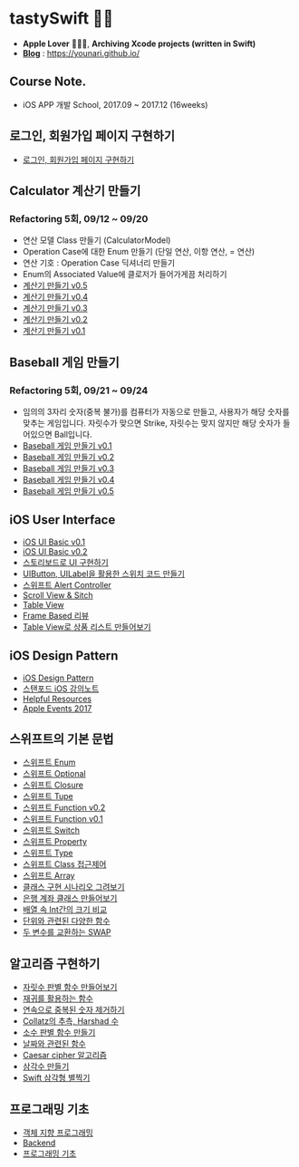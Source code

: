 # tastySwift 📝💛
- **Apple Lover** 👍🏻💙, **Archiving Xcode projects (written in Swift)**
- **[Blog](https://younari.github.io/)** : https://younari.github.io/

## Course Note.
- iOS APP 개발 School, 2017.09 ~ 2017.12 (16weeks)

## 로그인, 회원가입 페이지 구현하기
- [로그인, 회원가입 페이지 구현하기](https://younari.github.io/2017-09-28/SignUpSignInV02)

## Calculator 계산기 만들기
### Refactoring 5회, 09/12 ~ 09/20
- 연산 모델 Class 만들기 (CalculatorModel)
- Operation Case에 대한 Enum 만들기 (단일 연산, 이항 연산, = 연산)
- 연산 기호 : Operation Case 딕셔너리 만들기
- Enum의 Associated Value에 클로저가 들어가게끔 처리하기
- [계산기 만들기 v0.5](https://younari.github.io/2017-09-15/Calculator_05)
- [계산기 만들기 v0.4](https://younari.github.io/2017-09-15/Calculator_04)
- [계산기 만들기 v0.3](https://younari.github.io/2017-09-15/Calculator_03)
- [계산기 만들기 v0.2](https://younari.github.io/2017-09-15/Calculator_02)
- [계산기 만들기 v0.1](https://younari.github.io/2017-09-15/Calculator_01)

## Baseball 게임 만들기
### Refactoring 5회, 09/21 ~ 09/24
- 임의의 3자리 숫자(중복 불가)를 컴퓨터가 자동으로 만들고, 사용자가 해당 숫자를 맞추는 게임입니다. 자릿수가 맞으면 Strike, 자릿수는 맞지 않지만 해당 숫자가 들어있으면 Ball입니다. 
- [Baseball 게임 만들기 v0.1](https://younari.github.io/2017-09-21/BaseballGameV0.1)
- [Baseball 게임 만들기 v0.2](https://younari.github.io/2017-09-22/BaseballGameV0.2)
- [Baseball 게임 만들기 v0.3](https://younari.github.io/2017-09-22/BaseballGameV0.3)
- [Baseball 게임 만들기 v0.4](https://younari.github.io/2017-09-22/BaseballGameV0.4)
- [Baseball 게임 만들기 v0.5](https://younari.github.io/2017-09-23/BaseballGameV0.5)

## iOS User Interface
- [iOS UI Basic v0.1](https://younari.github.io/2017-09-25/iOSUIBasic01)
- [iOS UI Basic v0.2](https://younari.github.io/2017-09-25/iOSUIBasic02)
- [스토리보드로 UI 구현하기](https://younari.github.io/2017-09-17/StoryBoardBasic)
- [UIButton, UILabel을 활용한 스위치 코드 만들기](https://younari.github.io/2017-09-26/UIButtonSampleCode)
- [스위프트 Alert Controller](https://younari.github.io/2017-09-27/AlertController)
- [Scroll View & Sitch](https://younari.github.io/2017-09-27/ScrollView)
- [Table View](https://younari.github.io/2017-09-30/UITableView)
- [Frame Based 리뷰](https://github.com/younari/tastySwift/tree/master/0929_UIViewReview)
- [Table View로 상품 리스트 만들어보기](https://github.com/younari/tastySwift/tree/master/0930_ProductTableView)

## iOS Design Pattern
- [iOS Design Pattern](https://younari.github.io/2017-09-16/iOSDesignPattern)
- [스탠포드 iOS 강의노트](https://younari.github.io/2017-09-16/StanfordSwift01)
- [Helpful Resources](https://younari.github.io/2017-09-16/HelpfulResources)
- [Apple Events 2017](https://younari.github.io/2017-09-14/AppleEvents2017)

## 스위프트의 기본 문법
- [스위프트 Enum](https://younari.github.io/2017-09-19/enumeration)
- [스위프트 Optional](https://younari.github.io/2017-09-19/Optionals)
- [스위프트 Closure](https://younari.github.io/2017-09-19/Closure)
- [스위프트 Tupe](https://younari.github.io/2017-09-18/TupleType)
- [스위프트 Function v0.2](https://younari.github.io/2017-09-14/functionSwift)
- [스위프트 Function v0.1](https://younari.github.io/2017-09-09/Function)
- [스위프트 Switch](https://younari.github.io/2017-09-18/SwitchCase)
- [스위프트 Property](https://younari.github.io/2017-09-18/Property)
- [스위프트 Type](https://younari.github.io/2017-09-14/swiftTypes)
- [스위프트 Class 접근제어](https://younari.github.io/2017-09-14/PrivatePublicClass)
- [스위프트 Array](https://younari.github.io/2017-09-12/ArraySample)
- [클래스 구현 시나리오 그려보기](https://younari.github.io/2017-09-13/gradeClass)
- [은행 계좌 클래스 만들어보기](https://younari.github.io/2017-09-13/BankAccountClass)
- [배열 속 Int간의 크기 비교](https://younari.github.io/2017-09-09/IntArray)
- [단위와 관련된 다양한 함수](https://younari.github.io/2017-09-08/UnitFunc)
- [두 변수를 교환하는 SWAP](https://younari.github.io/2017-09-08/SWAP)

## 알고리즘 구현하기
- [자릿수 판별 함수 만들어보기](https://younari.github.io/2017-09-17/countOfdigit)
- [재귀를 활용하는 함수](https://younari.github.io/2017-09-17/recursionFunc)
- [연속으로 중복된 숫자 제거하기](https://younari.github.io/2017-09-12/RepeatedNumber)
- [Collatz의 추측, Harshad 수](https://younari.github.io/2017-09-11/collatzHarshad)
- [소수 판별 함수 만들기](https://younari.github.io/2017-09-11/PrimeNumber)
- [날짜와 관련된 함수](https://younari.github.io/2017-09-10/Calendar)
- [Caesar cipher 알고리즘](https://younari.github.io/2017-09-10/CaesarCipher)
- [삼각수 만들기](https://younari.github.io/2017-09-09/TriangleNumber)
- [Swift 삼각형 별찍기](https://younari.github.io/2017-09-09/SwiftStar)

## 프로그래밍 기초
- [객체 지향 프로그래밍](https://younari.github.io/2017-09-14/Object)
- [Backend](https://younari.github.io/2017-09-06/Backend)
- [프로그래밍 기초](https://younari.github.io/2017-09-05/Program)




